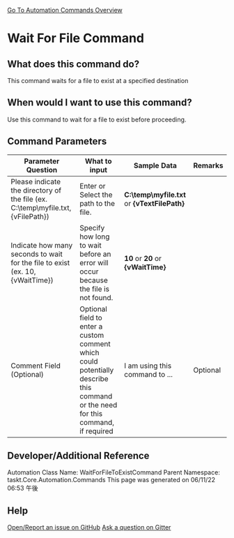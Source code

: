 <!--TITLE: Wait For File Command -->
<!-- SUBTITLE: a command in the File Operation Commands group. -->
[Go To Automation Commands Overview](/automation-commands.md)


# Wait For File Command


## What does this command do?
This command waits for a file to exist at a specified destination


## When would I want to use this command?
Use this command to wait for a file to exist before proceeding.


## Command Parameters
| Parameter Question   	| What to input  	|  Sample Data 	| Remarks  	|
| ---                    | ---               | ---           | ---       |
|Please indicate the directory of the file (ex. C:\temp\myfile.txt, {vFilePath})|Enter or Select the path to the file.|**C:\temp\myfile.txt** or **{vTextFilePath}**||
|Indicate how many seconds to wait for the file to exist (ex. 10, {vWaitTime})|Specify how long to wait before an error will occur because the file is not found.|**10** or **20** or **{vWaitTime}**||
|Comment Field (Optional)|Optional field to enter a custom comment which could potentially describe this command or the need for this command, if required|I am using this command to ...|Optional|








## Developer/Additional Reference
Automation Class Name: WaitForFileToExistCommand
Parent Namespace: taskt.Core.Automation.Commands
This page was generated on 06/11/22 06:53 午後


## Help
[Open/Report an issue on GitHub](https://github.com/saucepleez/taskt/issues/new)
[Ask a question on Gitter](https://gitter.im/taskt-rpa/Lobby)
